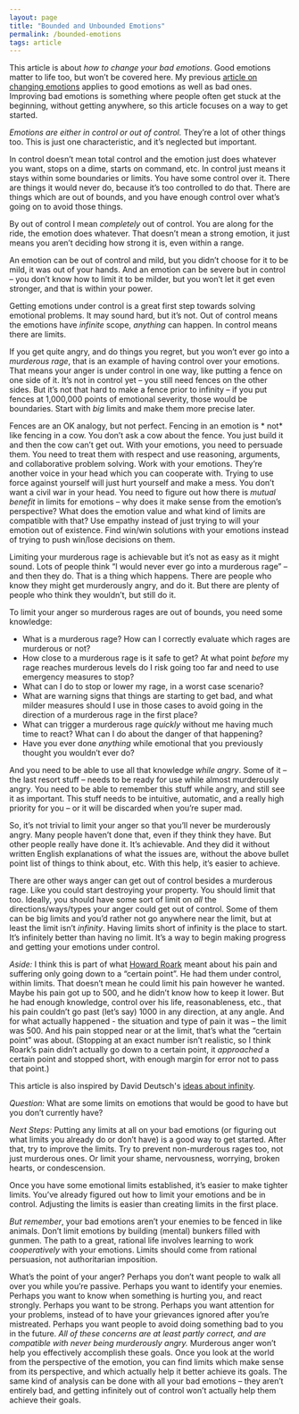 ```yaml
---
layout: page
title: "Bounded and Unbounded Emotions"
permalink: /bounded-emotions
tags: article
---
```


This article is about *how to change your bad emotions*. Good emotions matter to life too, but won’t be covered here. My previous [article on changing emotions](http://fallibleideas.com/emotions) applies to good emotions as well as bad ones. Improving bad emotions is something where people often get stuck at the beginning, without getting anywhere, so this article focuses on a way to get started.

*Emotions are either in control or out of control.* They’re a lot of other things too. This is just one characteristic, and it’s neglected but important.

In control doesn’t mean total control and the emotion just does whatever you want, stops on a dime, starts on command, etc. In control just means it stays within some boundaries or limits. You have some control over it. There are things it would never do, because it’s too controlled to do that. There are things which are out of bounds, and you have enough control over what’s going on to avoid those things.

By out of control I mean *completely* out of control. You are along for the ride, the emotion does whatever. That doesn’t mean a strong emotion, it just means you aren’t deciding how strong it is, even within a range.

An emotion can be out of control and mild, but you didn’t choose for it to be mild, it was out of your hands. And an emotion can be severe but in control – you don’t know how to limit it to be milder, but you won’t let it get even stronger, and that is within your power.

Getting emotions under control is a great first step towards solving emotional problems. It may sound hard, but it’s not. Out of control means the emotions have *infinite* scope, *anything* can happen. In control means there are limits.

If you get quite angry, and do things you regret, but you won’t ever go into a *murderous rage*, that is an example of having control over your emotions. That means your anger is under control in one way, like putting a fence on one side of it. It’s not in control yet – you still need fences on the other sides. But it’s not that hard to make a fence prior to infinity – if you put fences at 1,000,000 points of emotional severity, those would be boundaries. Start with *big* limits and make them more precise later.

Fences are an OK analogy, but not perfect. Fencing in an emotion is * not* like fencing in a cow. You don’t ask a cow about the fence. You just build it and then the cow can’t get out. With your emotions, you need to persuade them. You need to treat them with respect and use reasoning, arguments, and collaborative problem solving. Work with your emotions. They’re another voice in your head which you can cooperate with. Trying to use force against yourself will just hurt yourself and make a mess. You don’t want a civil war in your head. You need to figure out how there is *mutual benefit* in limits for emotions – why does it make sense from the emotion’s perspective? What does the emotion value and what kind of limits are compatible with that? Use empathy instead of just trying to will your emotion out of existence. Find win/win solutions with your emotions instead of trying to push win/lose decisions on them.

Limiting your murderous rage is achievable but it’s not as easy as it might sound. Lots of people think “I would never ever go into a murderous rage” – and then they do. That is a thing which happens. There are people who know they might get murderously angry, and do it. But there are plenty of people who think they wouldn’t, but still do it.

To limit your anger so murderous rages are out of bounds, you need some knowledge:

- What is a murderous rage? How can I correctly evaluate which rages are murderous or not?
- How close to a murderous rage is it safe to get? At what point *before* my rage reaches murderous levels do I risk going too far and need to use emergency measures to stop?
- What can I do to stop or lower my rage, in a worst case scenario?
- What are warning signs that things are starting to get bad, and what milder measures should I use in those cases to avoid going in the direction of a murderous rage in the first place?
- What can trigger a murderous rage *quickly* without me having much time to react? What can I do about the danger of that happening?
- Have you ever done *anything* while emotional that you previously thought you wouldn’t ever do?

And you need to be able to use all that knowledge *while angry*. Some of it – the last resort stuff – needs to be ready for use while almost murderously angry. You need to be able to remember this stuff while angry, and still see it as important. This stuff needs to be intuitive, automatic, and a really high priority for you – or it will be discarded when you’re super mad.

So, it’s not trivial to limit your anger so that you’ll never be murderously angry. Many people haven’t done that, even if they think they have. But other people really have done it. It’s achievable. And they did it without written English explanations of what the issues are, without the above bullet point list of things to think about, etc. With this help, it’s easier to achieve.

There are other ways anger can get out of control besides a murderous rage. Like you could start destroying your property. You should limit that too. Ideally, you should have some sort of limit on *all* the directions/ways/types your anger could get out of control. Some of them can be big limits and you’d rather not go anywhere near the limit, but at least the limit isn’t *infinity*. Having limits short of infinity is the place to start. It’s infinitely better than having no limit. It’s a way to begin making progress and getting your emotions under control.

*Aside:* I think this is part of what [Howard Roark](https://www.amazon.com/Fountainhead-Ayn-Rand-ebook/dp/B002OSXDAU?tag=curi04-20) meant about his pain and suffering only going down to a “certain point”. He had them under control, within limits. That doesn’t mean he could limit his pain however he wanted. Maybe his pain got up to 500, and he didn’t know how to keep it lower. But he had enough knowledge, control over his life, reasonableness, etc., that his pain couldn’t go past (let’s say) 1000 in any direction, at any angle. And for what actually happened - the situation and type of pain it was – the limit was 500. And his pain stopped near or at the limit, that’s what the “certain point” was about. (Stopping at an exact number isn’t realistic, so I think Roark’s pain didn’t actually go down to a certain point, it *approached* a certain point and stopped short, with enough margin for error not to pass that point.)

This article is also inspired by David Deutsch's [ideas about infinity](http://beginningofinfinity.com).

*Question:* What are some limits on emotions that would be good to have but you don’t currently have?

*Next Steps:* Putting any limits at all on your bad emotions (or figuring out what limits you already do or don’t have) is a good way to get started. After that, try to improve the limits. Try to prevent non-murderous rages too, not just murderous ones. Or limit your shame, nervousness, worrying, broken hearts, or condescension.

Once you have some emotional limits established, it’s easier to make tighter limits. You’ve already figured out how to limit your emotions and be in control. Adjusting the limits is easier than creating limits in the first place.

*But remember*, your bad emotions aren’t your enemies to be fenced in like animals. Don’t limit emotions by building (mental) bunkers filled with gunmen. The path to a great, rational life involves learning to work *cooperatively* with your emotions. Limits should come from rational persuasion, not authoritarian imposition.

What’s the point of your anger? Perhaps you don’t want people to walk all over you while you’re passive. Perhaps you want to identify your enemies. Perhaps you want to know when something is hurting you, and react strongly. Perhaps you want to be strong. Perhaps you want attention for your problems, instead of to have your grievances ignored after you’re mistreated. Perhaps you want people to avoid doing something bad to you in the future. *All of these concerns are at least partly correct, and are compatible with never being murderously angry.* Murderous anger won’t help you effectively accomplish these goals. Once you look at the world from the perspective of the emotion, you can find limits which make sense from its perspective, and which actually help it better achieve its goals. The same kind of analysis can be done with all your bad emotions – they aren’t entirely bad, and getting infinitely out of control won’t actually help them achieve their goals.
